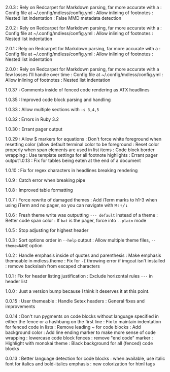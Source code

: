 2.0.3
: Rely on Redcarpet for Markdown parsing, far more accurate with a
: Config file at ~/.config/mdless/config.yml
: Allow inlining of footnotes
: Nested list indentation
: False MMD metadata detection

2.0.2
: Rely on Redcarpet for Markdown parsing, far more accurate with a
: Config file at ~/.config/mdless/config.yml
: Allow inlining of footnotes
: Nested list indentation

2.0.1
: Rely on Redcarpet for Markdown parsing, far more accurate with a
: Config file at ~/.config/mdless/config.yml
: Allow inlining of footnotes
: Nested list indentation

2.0.0
: Rely on Redcarpet for Markdown parsing, far more accurate with a few losses I'll handle over time
: Config file at ~/.config/mdless/config.yml
: Allow inlining of footnotes
: Nested list indentation

1.0.37
: Comments inside of fenced code rendering as ATX headlines

1.0.35
: Improved code block parsing and handling

1.0.33
: Allow multiple sections with `-s 3,4,5`

1.0.32
: Errors in Ruby 3.2

1.0.30
: Errant pager output

1.0.29
: Allow $ markers for equations
: Don't force white foreground when resetting color (allow default terminal color to be foreground
: Reset color properly when span elements are used in list items
: Code block border wrapping
: Use template settings for all footnote highlights
: Errant pager output1.0.13
: Fix for tables being eaten at the end of a document

1.0.10
: Fix for regex characters in headlines breaking rendering

1.0.9
: Catch error when breaking pipe

1.0.8
: Improved table formatting

1.0.7
: Force rewrite of damaged themes
: Add iTerm marks to h1-3 when using iTerm and no pager, so you can navigate with <kbd>⌘⇧↑/↓</kbd>

1.0.6
: Fresh theme write was outputting `--- default` instead of a theme
: Better code span color
: If `bat` is the pager, force into `--plain` mode

1.0.5
: Stop adjusting for highest header

1.0.3
: Sort options order in `--help` output
: Allow multiple theme files, `--theme=NAME` option

1.0.2
: Handle emphasis inside of quotes and parenthesis
: Make emphasis themeable in mdless.theme
: Fix for `-I` throwing error if imgcat isn't installed
: remove backslash from escaped characters

1.0.1
: Fix for header listing justification
: Exclude horizontal rules `---` in header list

1.0.0
: Just a version bump because I think it deserves it at this point.

0.0.15
: User themeable
: Handle Setex headers
: General fixes and improvements

0.0.14
: Don't run pygments on code blocks without language specified in either the fence or a hashbang on the first line
: Fix to maintain indentation for fenced code in lists
: Remove leading ~ for code blocks
: Add background color
: Add line ending marker to make more sense of code wrapping
: lowercase code block fences
: remove "end code" marker
: Highlight with monokai theme
: Black background for all (fenced) code blocks

0.0.13
: Better language detection for code blocks
: when available, use italic font for italics and bold-italics emphasis
: new colorization for html tags
